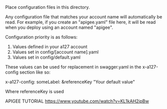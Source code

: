 Place configuration files in this directory.

Any configuration file that matches your account name will automatically be read.
For example, if you create an "apigee.yaml" file here, it will be read when you deploy using an account named "apigee".

Configuration priority is as follows:

1. Values defined in your a127 account
2. Values set in config/[account name].yaml
3. Values set in config/default.yaml

These values can be used for replacement in swagger.yaml in the x-a127-config section like so:

x-a127-config:
  someLabel: &referenceKey "Your default value"


Where referenceKey is used 

APIGEE TUTORIAL
https://www.youtube.com/watch?v=KL1kAH2ipBw
